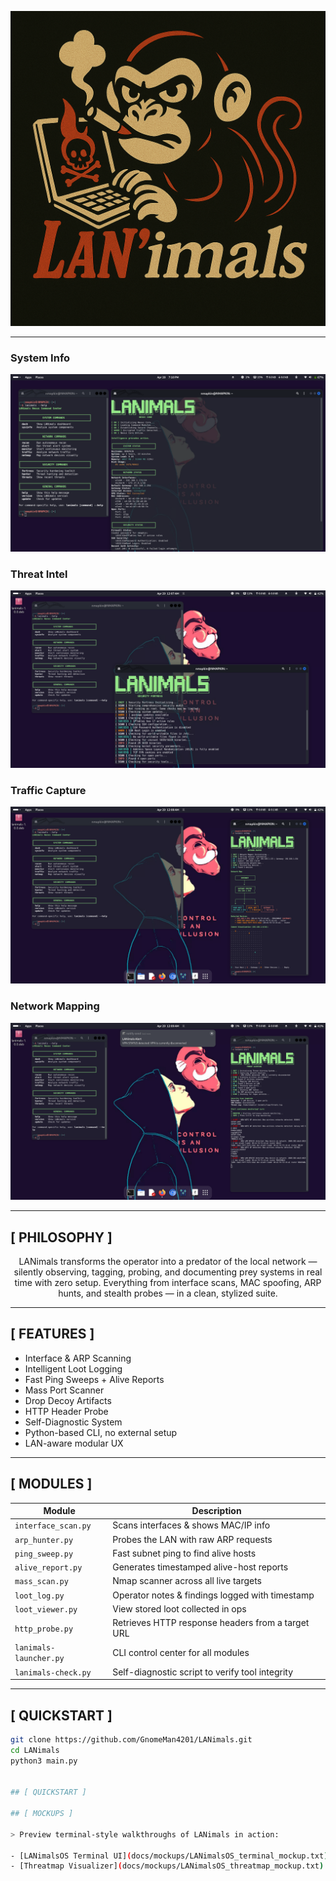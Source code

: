 ![LANimals Logo](assets/lanimals_logo.png)

---


### System Info
![SysInfo](assets/sysinfo.png)

### Threat Intel
![Threat](assets/threat1.png)

### Traffic Capture
![Traffic](assets/traffic1.png)

### Network Mapping
![NetMap](assets/netmap1.png)


---

## [ PHILOSOPHY ]
<p align="center">
LANimals transforms the operator into a predator of the local network — silently observing, tagging, probing, and documenting prey systems in real time with zero setup.  
Everything from interface scans, MAC spoofing, ARP hunts, and stealth probes — in a clean, stylized suite.
</p>

---

## [ FEATURES ]
<p align="center">

- Interface & ARP Scanning  
- Intelligent Loot Logging  
- Fast Ping Sweeps + Alive Reports  
- Mass Port Scanner  
- Drop Decoy Artifacts  
- HTTP Header Probe  
- Self-Diagnostic System  
- Python-based CLI, no external setup  
- LAN-aware modular UX  

</p>

---

## [ MODULES ]
<p align="center">

| Module                 | Description                                         |
|------------------------|-----------------------------------------------------|
| `interface_scan.py`    | Scans interfaces & shows MAC/IP info                |
| `arp_hunter.py`        | Probes the LAN with raw ARP requests                |
| `ping_sweep.py`        | Fast subnet ping to find alive hosts                |
| `alive_report.py`      | Generates timestamped alive-host reports            |
| `mass_scan.py`         | Nmap scanner across all live targets                |
| `loot_log.py`          | Operator notes & findings logged with timestamp     |
| `loot_viewer.py`       | View stored loot collected in ops                   |
| `http_probe.py`        | Retrieves HTTP response headers from a target URL   |
| `lanimals-launcher.py` | CLI control center for all modules                  |
| `lanimals-check.py`    | Self-diagnostic script to verify tool integrity     |

</p>

---

## [ QUICKSTART ]

```bash
git clone https://github.com/GnomeMan4201/LANimals.git
cd LANimals
python3 main.py


## [ QUICKSTART ]

## [ MOCKUPS ]

> Preview terminal-style walkthroughs of LANimals in action:

- [LANimalsOS Terminal UI](docs/mockups/LANimalsOS_terminal_mockup.txt)
- [Threatmap Visualizer](docs/mockups/LANimalsOS_threatmap_mockup.txt)
